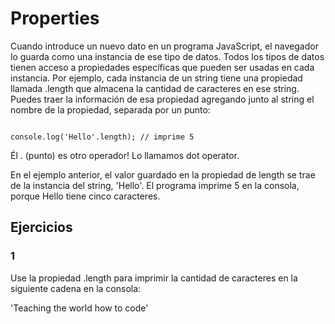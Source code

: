 # Properties

Cuando introduce un nuevo dato en un programa JavaScript, el navegador lo guarda como una instancia de ese tipo de datos. Todos los tipos de datos tienen acceso a propiedades específicas que pueden ser usadas en cada instancia. Por ejemplo, cada instancia de un string tiene una propiedad llamada .length que almacena la cantidad de caracteres en ese string. Puedes traer la información de esa propiedad agregando junto al string el nombre de la propiedad, separada por un punto:

~~~

console.log('Hello'.length); // imprime 5

~~~

Él . (punto) es otro operador! Lo llamamos dot operator.

En el ejemplo anterior, el valor guardado en la propiedad de length se trae de la instancia del string, 'Hello'. El programa imprime 5 en la consola, porque Hello tiene cinco caracteres.

## Ejercicios

### 1

Use la propiedad .length para imprimir la cantidad de caracteres en la siguiente cadena en la consola:

'Teaching the world how to code'

